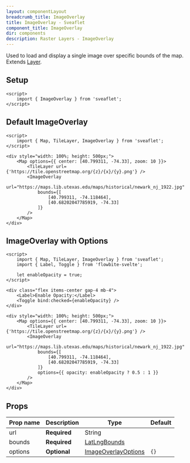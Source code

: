 ```yaml
---
layout: componentLayout
breadcrumb_title: ImageOverlay
title: ImageOverlay - Sveaflet
component_title: ImageOverlay
dir: components
description: Raster Layers - ImageOverlay
---
```


Used to load and display a single image over specific bounds of the map. Extends [Layer](https://leafletjs.com/reference.html#layer).

## Setup

```svelte example csr hideOutput
<script>
	import { ImageOverlay } from 'sveaflet';
</script>
```

## Default ImageOverlay

```svelte example csr
<script>
	import { Map, TileLayer, ImageOverlay } from 'sveaflet';
</script>

<div style="width: 100%; height: 500px;">
	<Map options={{ center: [40.799311, -74.33], zoom: 10 }}>
		<TileLayer url={'https://tile.openstreetmap.org/{z}/{x}/{y}.png'} />
		<ImageOverlay
			url="https://maps.lib.utexas.edu/maps/historical/newark_nj_1922.jpg"
			bounds={[
				[40.799311, -74.118464],
				[40.68202047785919, -74.33]
			]}
		/>
	</Map>
</div>
```

## ImageOverlay with Options

```svelte example csr
<script>
	import { Map, TileLayer, ImageOverlay } from 'sveaflet';
	import { Label, Toggle } from 'flowbite-svelte';

	let enableOpacity = true;
</script>

<div class="flex items-center gap-4 mb-4">
	<Label>Enable Opacity:</Label>
	<Toggle bind:checked={enableOpacity} />
</div>

<div style="width: 100%; height: 500px;">
	<Map options={{ center: [40.799311, -74.33], zoom: 10 }}>
		<TileLayer url={'https://tile.openstreetmap.org/{z}/{x}/{y}.png'} />
		<ImageOverlay
			url="https://maps.lib.utexas.edu/maps/historical/newark_nj_1922.jpg"
			bounds={[
				[40.799311, -74.118464],
				[40.68202047785919, -74.33]
			]}
			options={{ opacity: enableOpacity ? 0.5 : 1 }}
		/>
	</Map>
</div>
```

## Props

| Prop name | Description  | Type                                                                            | Default |
| --------- | ------------ | ------------------------------------------------------------------------------- | ------- |
| url       | **Required** | String                                                                          |         |
| bounds    | **Required** | [LatLngBounds](https://leafletjs.com/reference.html#latLngbounds)               |         |
| options   | **Optional** | [ImageOverlayOptions](https://leafletjs.com/reference.html#imageoverlay-option) | `{}`    |
